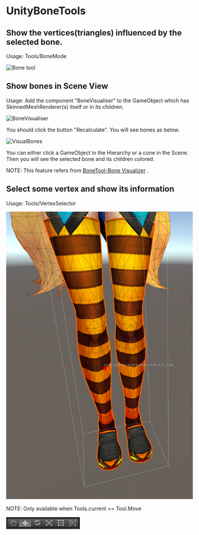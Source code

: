 # UnityBoneTools

## Show the vertices(triangles) influenced by the selected bone.
Usage: Tools/BoneMode

![Bone tool](Screenshots/BoneMode0.png)

## Show bones in Scene View
Usage: Add the component "BoneVisualiser" to the GameObject which has SkinnedMeshRenderer(s) itself or in its children.

![BoneVisualiser](Screenshots/VisualBones1.png)

You should click the button "Recalculate". You will see bones as below.


![VisualBones](Screenshots/VisualBones0.png)

You can either click a GameObject in the Hierarchy or a cone in the Scene. Then you will see the selected bone and its children colored.

NOTE: This feature refers from  [BoneTool-Bone Visualizer](https://assetstore.unity.com/packages/tools/utilities/bonetool-bone-visualizer-99464) .

## Select some vertex and show its information
Usage: Tools/VertexSelector

![VertexSelector](Screenshots/VertexSelector.png)

NOTE: Only available when Tools.current == Tool.Move

![MoveTool](Screenshots/MoveTool.png)